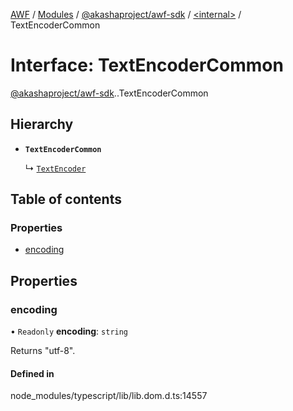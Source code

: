 [AWF](../README.md) / [Modules](../modules.md) / [@akashaproject/awf-sdk](../modules/akashaproject_awf_sdk.md) / [<internal\>](../modules/akashaproject_awf_sdk._internal_.md) / TextEncoderCommon

# Interface: TextEncoderCommon

[@akashaproject/awf-sdk](../modules/akashaproject_awf_sdk.md).[<internal>](../modules/akashaproject_awf_sdk._internal_.md).TextEncoderCommon

## Hierarchy

- **`TextEncoderCommon`**

  ↳ [`TextEncoder`](akashaproject_awf_sdk._internal_.TextEncoder.md)

## Table of contents

### Properties

- [encoding](akashaproject_awf_sdk._internal_.TextEncoderCommon.md#encoding)

## Properties

### encoding

• `Readonly` **encoding**: `string`

Returns "utf-8".

#### Defined in

node_modules/typescript/lib/lib.dom.d.ts:14557
